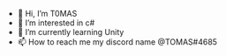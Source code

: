 - 👋 Hi, I’m T0MAS
- 👀 I’m interested in c#
- 🌱 I’m currently learning Unity
- 📫 How to reach me my discord name @TOMAS#4685

<!---
T0MAS51/T0MAS51 is a ✨ special ✨ repository because its `README.md` (this file) appears on your GitHub profile.
You can click the Preview link to take a look at your changes.
--->
